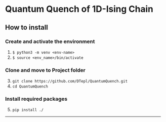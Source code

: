 # Quantum Quench of 1D-Ising Chain

## How to install

### Create and activate the environment

1. ```$ python3 -m venv <env-name>```
2. ```$ source <env_name>/bin/activate```

### Clone and move to Project folder

3. ```git clone https://github.com/DTepl/QuantumQuench.git```
4. ```cd QuantumQuench```

### Install required packages

5. ```pip install ./```

---
